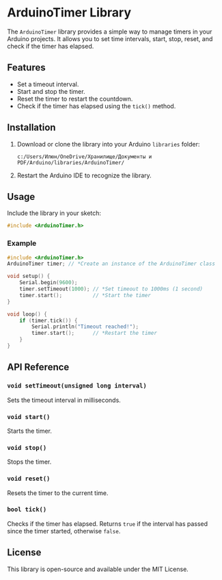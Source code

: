 # ArduinoTimer Library

The `ArduinoTimer` library provides a simple way to manage timers in your Arduino projects. It allows you to set time intervals, start, stop, reset, and check if the timer has elapsed.

## Features

- Set a timeout interval.
- Start and stop the timer.
- Reset the timer to restart the countdown.
- Check if the timer has elapsed using the `tick()` method.

## Installation

1. Download or clone the library into your Arduino `libraries` folder:
    ```
    c:/Users/Илюн/OneDrive/Хранилище/Документы и PDF/Arduino/libraries/ArduinoTimer/
    ```
2. Restart the Arduino IDE to recognize the library.

## Usage

Include the library in your sketch:

```cpp
#include <ArduinoTimer.h>
```

### Example

```cpp
#include <ArduinoTimer.h>
ArduinoTimer timer; // *Create an instance of the ArduinoTimer class

void setup() {
    Serial.begin(9600);
    timer.setTimeout(1000); // *Set timeout to 1000ms (1 second)
    timer.start();          // *Start the timer
}

void loop() {
    if (timer.tick()) {
        Serial.println("Timeout reached!");
        timer.start();      // *Restart the timer
    }
}
```

## API Reference

### `void setTimeout(unsigned long interval)`
Sets the timeout interval in milliseconds.

### `void start()`
Starts the timer.

### `void stop()`
Stops the timer.

### `void reset()`
Resets the timer to the current time.

### `bool tick()`
Checks if the timer has elapsed. Returns `true` if the interval has passed since the timer started, otherwise `false`.

## License

This library is open-source and available under the MIT License.  